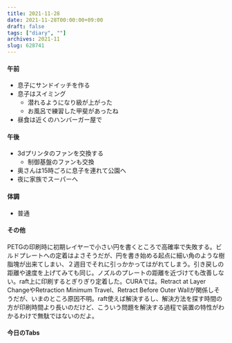 ```yaml
---
title: 2021-11-28
date: 2021-11-28T00:00:00+09:00
draft: false
tags: ["diary", ""]
archives: 2021-11
slug: 628741
---
```

#### 午前
- 息子にサンドイッチを作る
- 息子はスイミング
  - 潜れるようになり級が上がった
  - お風呂で練習した甲斐があったね
- 昼食は近くのハンバーガー屋で
#### 午後
- 3dプリンタのファンを交換する
  - 制御基盤のファンも交換
- 奥さんは15時ごろに息子を連れて公園へ
- 夜に家族でスーパーへ
#### 体調
- 普通
#### その他
PETGの印刷時に初期レイヤーで小さい円を書くところで高確率で失敗する。ビルドプレートへの定着はよさそうだが、円を書き始める起点に細い角のような樹脂塊が出来てしまい、２週目でそれに引っかかってはがれてしまう。引き戻しの距離や速度を上げてみても同じ。ノズルのプレートの距離を近づけても改善しない。raft上に印刷するとぎりぎり定着した。CURAでは。Retract at Layer ChangeやRetraction Minimum Travel、Retract Before Outer Wallが関係しそうだが、いまのところ原因不明。raft使えば解決するし、解決方法を探す時間の方が印刷時間より長いのだけど、こういう問題を解決する過程で装置の特性がわかるわけで無駄ではないのだよ。
#### 今日のTabs